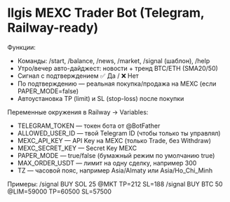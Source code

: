 # Ilgis MEXC Trader Bot (Telegram, Railway-ready)

Функции:
- Команды: /start, /balance, /news, /market, /signal (шаблон), /help
- Утро/вечер авто-дайджест: новости + тренд BTC/ETH (SMA20/50)
- Сигнал с подтверждением ✅ Да / ❌ Нет
- По подтверждению — реальная покупка/продажа на MEXC (если PAPER_MODE=false)
- Автоустановка TP (limit) и SL (stop-loss) после покупки

Переменные окружения в Railway → Variables:
- TELEGRAM_TOKEN — токен бота от @BotFather
- ALLOWED_USER_ID — твой Telegram ID (чтобы только ты управлял)
- MEXC_API_KEY — API Key на MEXC (только Trade, без Withdraw)
- MEXC_SECRET_KEY — Secret Key MEXC
- PAPER_MODE — true/false (бумажный режим по умолчанию true)
- MAX_ORDER_USDT — лимит на одну сделку, например 300
- TZ — часовой пояс, например Asia/Almaty или Asia/Ho_Chi_Minh

Примеры:
/signal BUY SOL 25 @MKT TP=212 SL=188
/signal BUY BTC 50 @LIM=59000 TP=60500 SL=57500
